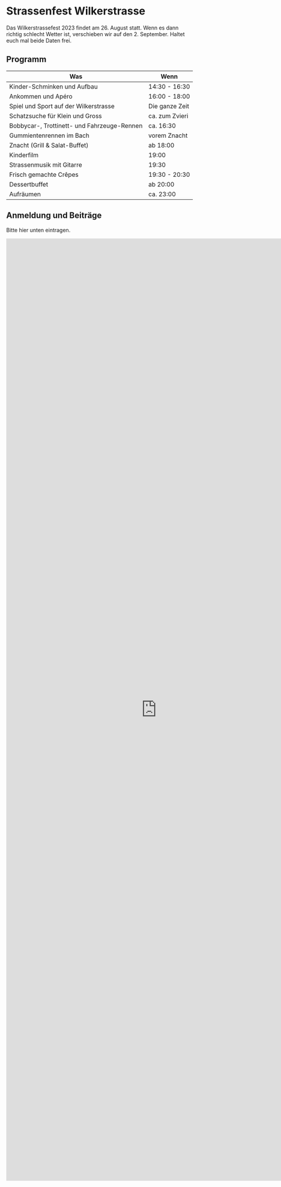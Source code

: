 # Strassenfest Wilkerstrasse

Das Wilkerstrassefest 2023 findet am 26. August statt.
Wenn es dann richtig schlecht Wetter ist, verschieben wir auf den 2. September.
Haltet euch mal beide Daten frei.

## Programm

| Was                                         | Wenn           |
|---------------------------------------------|----------------|
| Kinder-Schminken und Aufbau                 | 14:30 - 16:30  |
| Ankommen und Apéro                          | 16:00 - 18:00  |
| Spiel und Sport auf der Wilkerstrasse       | Die ganze Zeit |
| Schatzsuche für Klein und Gross             | ca. zum Zvieri |
| Bobbycar-, Trottinett- und Fahrzeuge-Rennen | ca. 16:30      |
| Gummientenrennen im Bach                    | vorem Znacht   |
| Znacht (Grill & Salat-Buffet)               | ab 18:00       |
| Kinderfilm                                  | 19:00          |
| Strassenmusik mit Gitarre                   | 19:30          |
| Frisch gemachte Crêpes                      | 19:30 - 20:30  |
| Dessertbuffet                               | ab 20:00       |
| Aufräumen                                   | ca. 23:00      |

## Anmeldung und Beiträge

Bitte hier unten eintragen.

<iframe src="https://docs.google.com/forms/d/e/1FAIpQLSfzXNL7lqKhPBdIhRUW13hTf97_g0bgl6unWWic6UU5auPImQ/viewform?embedded=true"
	width="800"
	height="2506"
	frameborder="0"
	marginheight="0"
	marginwidth="0">Loading…</iframe>